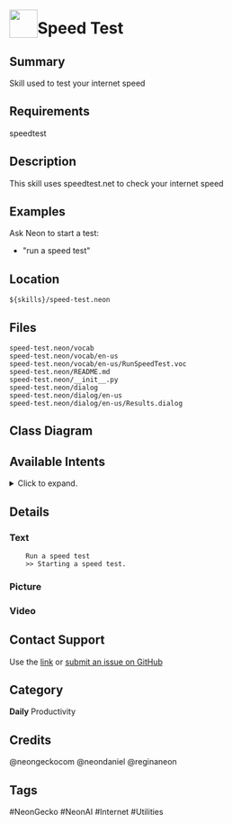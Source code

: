 # <img src='https://0000.us/klatchat/app/files/neon_images/icons/neon_skill.png' card_color="#FF8600" width="50" style="vertical-align:bottom">Speed Test

## Summary

Skill used to test your internet speed

## Requirements

speedtest

## Description

This skill uses speedtest.net to check your internet speed

## Examples

Ask Neon to start a test:

- "run a speed test"

## Location

    ${skills}/speed-test.neon

## Files

    speed-test.neon/vocab
    speed-test.neon/vocab/en-us
    speed-test.neon/vocab/en-us/RunSpeedTest.voc
    speed-test.neon/README.md
    speed-test.neon/__init__.py
    speed-test.neon/dialog
    speed-test.neon/dialog/en-us
    speed-test.neon/dialog/en-us/Results.dialog
  

## Class Diagram


## Available Intents
<details>
<summary>Click to expand.</summary>
<br>

### RunSpeedTest.voc  

    how fast is my connection
    how slow is my connection
    how fast is my internet
    how slow is my internet
    check my internet speed
    test my internet speed
    internet speed test
      

</details>

## Details

### Text

        Run a speed test
        >> Starting a speed test.

### Picture

### Video

  

## Contact Support

Use the [link](https://neongecko.com/ContactUs) or [submit an issue on GitHub](https://help.github.com/en/articles/creating-an-issue)

## Category
**Daily**
Productivity

## Credits
@neongeckocom
@neondaniel
@reginaneon

## Tags
#NeonGecko
#NeonAI
#Internet
#Utilities
